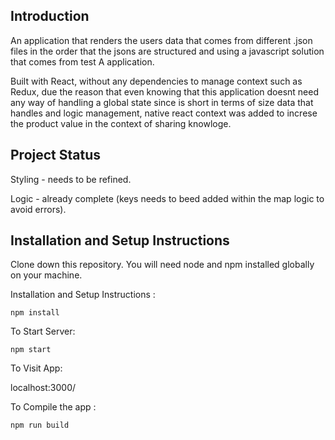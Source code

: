 ## Introduction
An application that renders the users data that comes from different .json files in the order that the jsons are structured and using a javascript
solution that comes from test A application.

Built with React, without any dependencies to manage context such as Redux, due the reason that even knowing that this application
doesnt need any way of handling a global state since is short in terms of size data that handles and logic management, native react context was 
added to increse the product value in the context of sharing knowloge.

## Project Status
Styling - needs to be refined.

Logic - already complete (keys needs to beed added within the map logic to avoid errors). 

## Installation and Setup Instructions

Clone down this repository. You will need node and npm installed globally on your machine.

Installation and Setup Instructions :

`npm install`

To Start Server:

`npm start`

To Visit App:

localhost:3000/

To Compile the app :

`npm run build`
